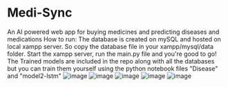 # Medi-Sync
An AI powered web app for buying medicines and predicting diseases and medications
How to run:
The database is created on mySQL and hosted on local xampp server. So copy the database file in your xampp/mysql/data folder.
Start the xampp server, run the main.py file and you're good to go!
The Trained models are included in the repo along with all the databases but you can train them yourself using the python notebook files "Disease" and "model2-lstm"
![image](https://github.com/user-attachments/assets/4b5fb942-12ea-45c9-a6b7-aac7094a529e)
![image](https://github.com/user-attachments/assets/2ac4fdea-9e64-4fdf-8b52-715b59f23159)
![image](https://github.com/user-attachments/assets/f2be347c-d94d-48d8-b24b-31653eabc9dc)
![image](https://github.com/user-attachments/assets/e473b476-6d76-4372-bf69-665295ef9429)
![image](https://github.com/user-attachments/assets/c2e32615-403c-4adc-8d41-12b064135a51)

